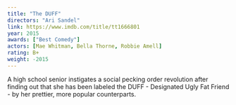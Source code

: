 ```yaml
---
title: "The DUFF"
directors: "Ari Sandel"
link: https://www.imdb.com/title/tt1666801
year: 2015
awards: ["Best Comedy"]
actors: [Mae Whitman, Bella Thorne, Robbie Amell]
rating: B+
weight: -2015
---
```

A high school senior instigates a social pecking order revolution after finding out that she has been labeled the DUFF - Designated Ugly Fat Friend - by her prettier, more popular counterparts. 